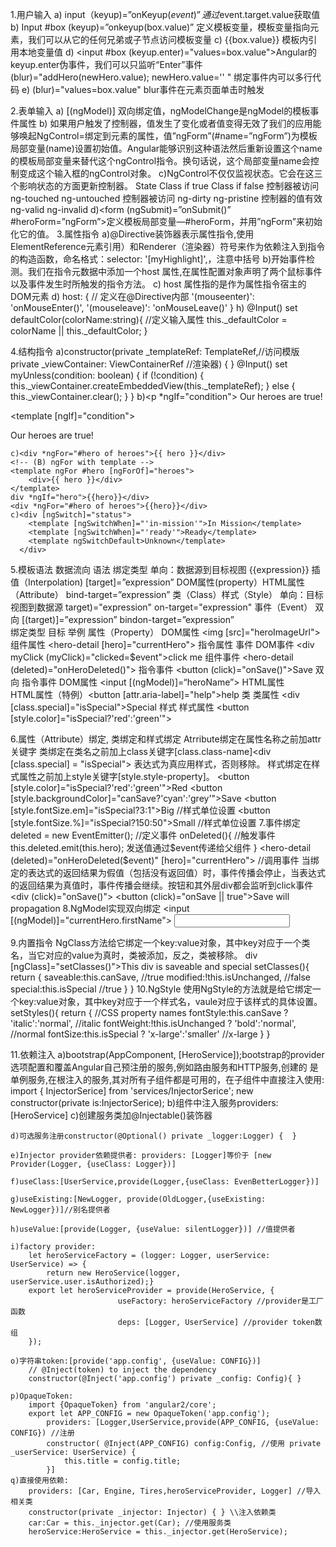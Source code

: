 1.用户输入
  a)	input（keyup)=”onKeyup($event)”  通过$event.target.value获取值
  b)	Input  #box  (keyup)=”onkeyup(box.value)” 定义模板变量，模板变量指向元素，我们可以从它的任何兄弟或子节点访问模板变量
  c)	{{box.value}} 模板内引用本地变量值
  d)	<input #box (keyup.enter)="values=box.value">Angular的keyup.enter伪事件，我们可以只监听“Enter”事件(blur)="addHero(newHero.value); newHero.value='' " 绑定事件内可以多行代码
  e)	(blur)="values=box.value" blur事件在元素页面单击时触发

2.表单输入
  a)	[(ngModel)] 双向绑定值，ngModelChange是ngModel的模板事件属性
  b)	如果用户触发了控制器，值发生了变化或者值变得无效了我们的应用能够唤起NgControl=绑定到元素的属性，值”ngForm”(#name=”ngForm”)为模板局部变量(name)设置初始值。Angular能够识别这种语法然后重新设置这个name的模板局部变量来替代这个ngControl指令。换句话说，这个局部变量name会控制变成这个输入框的ngControl对象。
  c)NgControl不仅仅监视状态。它会在这三个影响状态的方面更新控制器。
      State	Class if true	Class if false
      控制器被访问	ng-touched	ng-untouched
      控制器被访问	ng-dirty	ng-pristine
      控制器的值有效	ng-valid	ng-invalid
  d)<form (ngSubmit)=”onSubmit()” #heroForm=”ngForm”>定义模板局部变量—#heroForm，并用”ngForm”来初始化它的值。
3.属性指令
  a)@Directive装饰器表示属性指令,使用ElementReference元素引用）和Renderer（渲染器）符号来作为依赖注入到指令的构造函数，命名格式：selector: '[myHighlight]',，注意中括号
  b)开始事件检测。我们在指令元数据中添加一个host 属性,在属性配置对象声明了两个鼠标事件以及事件发生时所触发的指令方法。
  c)	host 属性指的是作为属性指令宿主的DOM元素
  d)	host: { // 定义在@Directive内部
  	  '(mouseenter)': 'onMouseEnter()',
  	  '(mouseleave)': 'onMouseLeave()'
  	}
h)	@Input() set defaultColor(colorName:string){ //定义输入属性
	  this._defaultColor = colorName || this._defaultColor;
	}

4.结构指令
	a)constructor(private _templateRef: TemplateRef,//访问模版 private _viewContainer: ViewContainerRef //渲染器) { }
		@Input() set myUnless(condition: boolean) { 
	  		if (!condition) {
	    			this._viewContainer.createEmbeddedView(this._templateRef);
	  		} else {
	    			this._viewContainer.clear();
	  			}
			}
	b)<p *ngIf="condition">
	  	Our heroes are true!
	  </p>
	<!-- (B) [ngIf] with template -->
	<template [ngIf]="condition">
	<p>
	    Our heroes are true!
	</p>
	</template>

	c)<div *ngFor="#hero of heroes">{{ hero }}</div>
	<!-- (B) ngFor with template -->
	<template ngFor #hero [ngForOf]="heroes">
		<div>{{ hero }}</div>
	</template>
	div *ngIf="hero">{{hero}}</div>
	<div *ngFor="#hero of heroes">{{hero}}</div>
	c)<div [ngSwitch]="status">
		<template [ngSwitchWhen]="'in-mission'">In Mission</template>
		<template [ngSwitchWhen]="'ready'">Ready</template>
		<template ngSwitchDefault>Unknown</template>
	  </div>

5.模板语法
	数据流向	语法	绑定类型
	单向：数据源到目标视图	{{expression}}               		插值（Interpolation) 
				[target]=”expression”			DOM属性(property）HTML属性（Attribute）
				bind-target=”expression”		类（Class）样式（Style）
	单向：目标视图到数据源	target)="expression"
				on-target="expression"			事件（Event）
	双向			[(target)]=”expression”
				bindon-target=”expression”	
	绑定类型		目标		举例
	属性（Property）	DOM属性		<img [src]="heroImageUrl">
				组件属性	<hero-detail [hero]="currentHero">
				指令属性	</hero-detail>
	事件			DOM事件		<div myClick (myClick)="clicked=$event">click me</div>
				组件事件	<hero-detail (deleted)="onHeroDeleted()"><hero-detail>
				指令事件	<button (click)="onSave()">Save</button>
	双向			指令事件
				DOM属性		<input [(ngModel)]=“heroName”>
				HTML属性	
				HTML属性（特例）<button [attr.aria-label]="help">help</button>
	类			类属性		<div [class.special]="isSpecial">Special</div>
	样式			样式属性	<button [style.color]="isSpecial?'red':'green'">
	
6.属性（Attribute）绑定, 类绑定和样式绑定
	Atrribute绑定在属性名称之前加attr关键字
	类绑定在类名之前加上class关键字[class.class-name]<div [class.special] = "isSpecial"> 表达式为真应用样式，否则移除。
	样式绑定在样式属性之前加上style关键字[style.style-property]。
	<button [style.color]="isSpecial?'red':'green'">Red</button>
	<button [style.backgroundColor]="canSave?'cyan':'grey'">Save</button>
	<button [style.fontSize.em]="isSpecial?3:1">Big</button> //样式单位设置
	<button [style.fontSize.%]="isSpecial?150:50">Small</button> //样式单位设置
7.事件绑定
	deleted = new EventEmitter<Hero>(); //定义事件
	onDeleted(){  //触发事件
		this.deleted.emit(this.hero); 发送值通过$event传递给父组件
	} 
    	<hero-detail (deleted)="onHeroDeleted($event)" [hero]="currentHero"></hero-detail> //调用事件
	当绑定的表达式的返回结果为假值（包括没有返回值）时，事件传播会停止，当表达式的返回结果为真值时，事件传播会继续。按钮和其外层div都会监听到click事件
	<div (click)="onSave()">
		<button (click)="onSave || true">Save will propagation</button>
	</div>
8.NgModel实现双向绑定
	<input [(ngModel)]="currentHero.firstName">
	<input bindon-ngModel="currentHero.firstName">

9.内置指令
	NgClass方法给它绑定一个key:value对象，其中key对应于一个类名，当它对应的value为真时，类被添加，反之，类被移除。
	div [ngClass]="setClasses()">This div is saveable and special</div>
	setClasses(){
	    return {
	        saveable:this.canSave,      //true
	        modified:!this.isUnchanged, //false
	        special:this.isSpecial      //true
	    }
	}
10.NgStyle
	使用NgStyle的方法就是给它绑定一个key:value对象，其中key对应于一个样式名，vaule对应于该样式的具体设置。
	 setStyles(){
	    return {
	        //CSS property names
	        fontStyle:this.canSave ? 'italic':'normal', //italic
	        fontWeight:!this.isUnchanged ? 'bold':'normal', //normal
	        fontSize:this.isSpecial ? 'x-large':'smaller' //x-large
	    }
	}
	
11.依赖注入
	a)bootstrap(AppComponent, [HeroService]);bootstrap的provider选项配置和覆盖Angular自己预注册的服务,例如路由服务和HTTP服务,创建的		是单例服务,在根注入的服务,其对所有子组件都是可用的，在子组件中直接注入使用: 
		import { InjectorSerice] from 'services/InjectorSerice';
		new constructor(private is:InjectorSerice);
	b)组件中注入服务providers:[HeroService] 
	c)创建服务类加@Injectable()装饰器
	
	d)可选服务注册constructor(@Optional() private _logger:Logger) {  }
	
	e)Injector provider依赖提供者: providers: [Logger]等价于 [new Provider(Logger, {useClass: Logger})]
	
	f)useClass:[UserService,provide(Logger,{useClass: EvenBetterLogger})]
	
	g)useExisting:[NewLogger, provide(OldLogger,{useExisting: NewLogger})]//别名提供者
	
	h)useValue:[provide(Logger, {useValue: silentLogger})] //值提供者
	
	i)factory provider: 
		let heroServiceFactory = (logger: Logger, userService: UserService) => {
 			return new HeroService(logger, userService.user.isAuthorized);}
		export let heroServiceProvider = provide(HeroService, {
	    					useFactory: heroServiceFactory //provider是工厂函数
	    					deps: [Logger, UserService] //provider token数组
	  	});
	  	
	o)字符串token:[provide('app.config', {useValue: CONFIG})]
		// @Inject(token) to inject the dependency
		constructor(@Inject('app.config') private _config: Config){ }
		
	p)OpaqueToken:
		import {OpaqueToken} from 'angular2/core';
		export let APP_CONFIG = new OpaqueToken('app.config');
			providers: [Logger,UserService,provide(APP_CONFIG, {useValue: CONFIG}) //注册
			constructor( @Inject(APP_CONFIG) config:Config, //使用 private _userService: UserService) {
				this.title = config.title;
			}]
	q)直接使用依赖:
		providers: [Car, Engine, Tires,heroServiceProvider, Logger] //导入相关类
		constructor(private _injector: Injector) { } \\注入依赖类
	  	car:Car = this._injector.get(Car); //使用服务类
	  	heroService:HeroService = this._injector.get(HeroService);



